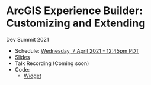 # ArcGIS Experience Builder: Customizing and Extending

Dev Summit 2021

* Schedule: [Wednesday, 7 April 2021 - 12:45pm PDT](https://www.esri.com/en-us/about/events/devsummit/agenda/agenda/detail?q=Experience+Builder%3A+Customizing&date=2021-04-07)
* [Slides](https://github.com/gavinr/experience-builder-customizing-and-extending-dev-summit-2021/blob/master/slides.pdf)
* Talk Recording (Coming soon)
* Code:
  * [Widget](https://github.com/gavinr/experience-builder-customizing-and-extending-dev-summit-2021/tree/master/code)
